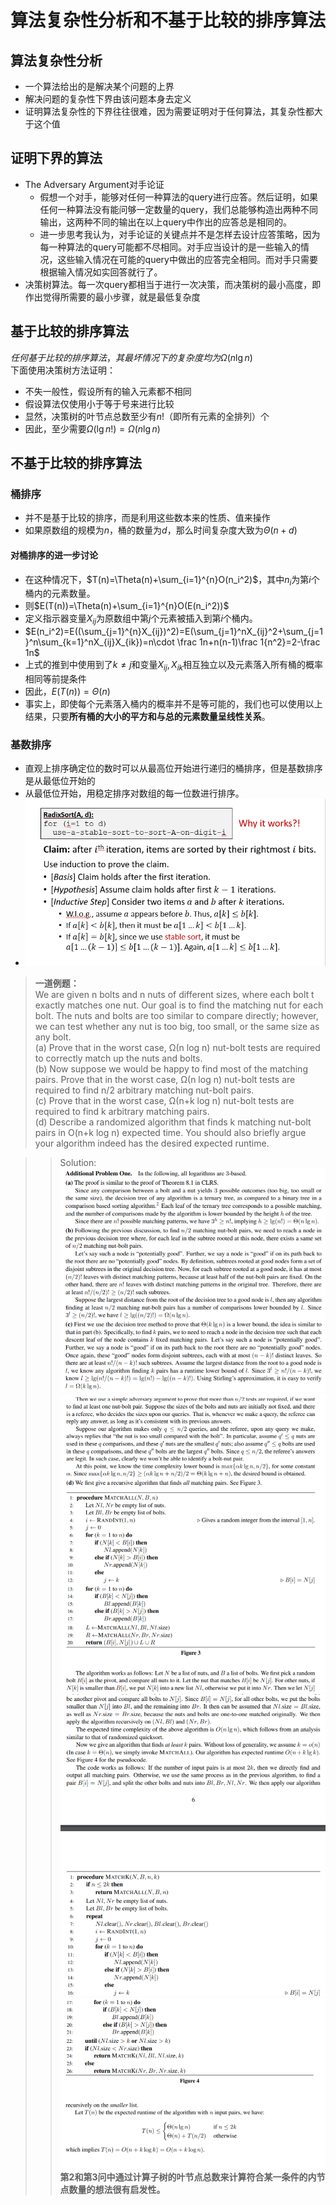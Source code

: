 # 算法复杂性分析和不基于比较的排序算法
## 算法复杂性分析
+ 一个算法给出的是解决某个问题的上界
+ 解决问题的复杂性下界由该问题本身去定义
+ 证明算法复杂性的下界往往很难，因为需要证明对于任何算法，其复杂性都大于这个值

## 证明下界的算法
+ The Adversary Argument对手论证
  + 假想一个对手，能够对任何一种算法的query进行应答。然后证明，如果任何一种算法没有能问够一定数量的query，我们总能够构造出两种不同输出，这两种不同的输出在以上query中作出的应答总是相同的。
  + 进一步思考我认为，对手论证的关键点并不是怎样去设计应答策略，因为每一种算法的query可能都不尽相同。对手应当设计的是一些输入的情况，这些输入情况在可能的query中做出的应答完全相同。而对手只需要根据输入情况如实回答就行了。
+ 决策树算法。每一次query都相当于进行一次决策，而决策树的最小高度，即作出觉得所需要的最小步骤，就是最低复杂度

## 基于比较的排序算法
$任何基于比较的排序算法，其最坏情况下的复杂度均为\Omega (n\lg n)$  
下面使用决策树方法证明：  
+ 不失一般性，假设所有的输入元素都不相同
+ 假设算法仅使用小于等于号来进行比较
+ 显然，决策树的叶节点总数至少有$n!$（即所有元素的全排列）个
+ 因此，至少需要$\Omega(\lg n!)=\Omega(n\lg n)$

## 不基于比较的排序算法
### 桶排序
+ 并不是基于比较的排序，而是利用这些数本来的性质、值来操作
+ 如果原数组的规模为$n$，桶的数量为$d$，那么时间复杂度大致为$\Theta(n+d)$
#### 对桶排序的进一步讨论
+ 在这种情况下，$T(n)=\Theta(n)+\sum_{i=1}^{n}O(n_i^2)$，其中$n_i$为第$i$个桶内的元素数量。
+ 则$E(T(n))=\Theta(n)+\sum_{i=1}^{n}O(E(n_i^2))$
+ 定义指示器变量$X_{ij}$为原数组中第$j$个元素被插入到第$i$个桶内。
+ $E(n_i^2)=E((\sum_{j=1}^{n}X_{ij})^2)=E(\sum_{j=1}^nX_{ij}^2+\sum_{j=1}^n\sum_{k=1}^nX_{ij}X_{ik})=n\cdot \frac 1n+n(n-1)\frac 1{n^2}=2-\frac 1n$
+ 上式的推到中使用到了$k\not =j$和变量$X_{ij},X_{ik}$相互独立以及元素落入所有桶的概率相同等前提条件
+ 因此，$E(T(n))=\Theta(n)$
+ 事实上，即使每个元素落入桶内的概率并不是等可能的，我们也可以使用以上结果，只要**所有桶的大小的平方和与总的元素数量呈线性关系**。
  
### 基数排序
+ 直观上排序确定位的数时可以从最高位开始进行递归的桶排序，但是基数排序是从最低位开始的
+ 从最低位开始，用稳定排序对数组的每一位数进行排序。
+ ![](img/2019-11-08-11-23-53.png)

> **一道例题：**  
> We are given n bolts and n nuts of different sizes, where each bolt t exactly matches one nut. Our goal is to find the matching nut for each bolt. The nuts and bolts are too similar to compare directly; however, we can test whether any nut is too big, too small, or the same size as any bolt.  
> (a) Prove that in the worst case, Ω(n log n) nut-bolt tests are required to correctly match up the nuts
and bolts.  
> (b) Now suppose we would be happy to find most of the matching pairs. Prove that in the worst case, Ω(n log n) nut-bolt tests are required to find n/2 arbitrary matching nut-bolt pairs.  
> (c) Prove that in the worst case, Ω(n+k log n) nut-bolt tests are required to find k arbitrary matching
pairs.  
> (d) Describe a randomized algorithm that finds k matching nut-bolt pairs in O(n+k log n) expected time. You should also briefly argue your algorithm indeed has the desired expected runtime.

> > Solution:
> >![](img/2019-11-08-15-33-42.png)
> >![](img/2019-11-08-15-35-06.png)
> >![](img/2019-11-08-15-35-47.png)
> >![](img/2019-11-08-15-36-18.png)
> >**第2和第3问中通过计算子树的叶节点总数来计算符合某一条件的内节点数量的想法很有启发性。**
